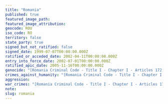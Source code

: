 ```yaml
---
title: "Romania"
published: true
featured_image_path:
featured_image_attribution:
geocode: ROU
iso_code: RO
territory: false
state_party: true
signed_but_not_ratified: false
signed_date: 1999-07-07T00:00:00.000Z
ratified_or_acceded_date: 2002-04-11T00:00:00.000Z
entry_into_force_date: 2002-07-01T00:00:00.000Z
ratified_apic_date: 2005-11-16T00:00:00.000Z
genocide: "[Romania Criminal Code - Title I - Chapter I - Articles 172, 177](https://iccdb.hrlc.net/data/doc/369/keyword/46/)"
crimes_against_humanity: "[Romania Criminal Code - Title I - Chapter I - Articles 173, 175, 177](https://iccdb.hrlc.net/data/doc/369/keyword/13/)"
aggression:
war_crimes: "[Romania Criminal Code - Title I - Chapter I - Articles 173, 174, 177](https://iccdb.hrlc.net/data/doc/369/keyword/145/)"
note:
slug: romania
---
```

